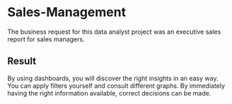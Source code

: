 # Sales-Management
The business request for this data analyst project was an executive sales report for sales managers.

## Result
By using dashboards, you will discover the right insights in an easy way. You can apply filters yourself and consult different graphs. By immediately having the right information available, correct decisions can be made.
